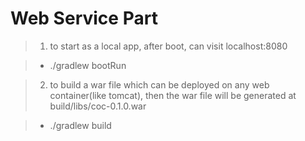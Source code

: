 # Web Service Part
> 1. to start as a local app, after boot, can visit localhost:8080

>- ./gradlew bootRun

> 2. to build a war file which can be deployed on any web container(like tomcat), then the war file will be generated at build/libs/coc-0.1.0.war

>- ./gradlew build 

